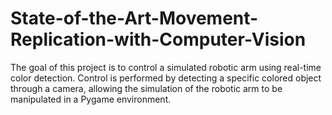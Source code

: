 # State-of-the-Art-Movement-Replication-with-Computer-Vision
The goal of this project is to control a simulated robotic arm using real-time color detection. Control is performed by detecting a specific colored object through a camera, allowing the simulation of the robotic arm to be manipulated in a Pygame environment.
